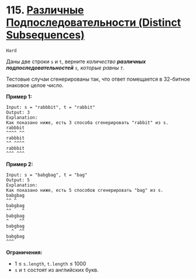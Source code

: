 # 115. [Различные Подпоследовательности (Distinct Subsequences)](https://leetcode.com/problems/distinct-subsequences/description/)

`Hard`

Даны две строки `s` и `t`, верните *количество **различных подпоследовательностей** `s`, которые равны `t`*.

Тестовые случаи сгенерированы так, что ответ помещается в 32-битное знаковое целое число.

**Пример 1:**
```
Input: s = "rabbbit", t = "rabbit"
Output: 3
Explanation:
Как показано ниже, есть 3 способа сгенерировать "rabbit" из s.
rabbbit
^^^^ ^^
rabbbit
^^ ^^^^
rabbbit
^^^ ^^^
```

**Пример 2:**
```
Input: s = "babgbag", t = "bag"
Output: 5
Explanation:
Как показано ниже, есть 5 способов сгенерировать "bag" из s.
babgbag
^^ ^
babgbag
^^    ^
babgbag
^    ^^
babgbag
  ^  ^^
babgbag
^^^
```

**Ограничения:**

*   1 ≤ `s.length`, `t.length` ≤ 1000
*   `s` и `t` состоят из английских букв.
